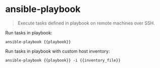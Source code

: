 ansible-playbook
================

> Execute tasks defined in playbook on remote machines over SSH.

Run tasks in playbook:

    ansible-playbook {{playbook}}

Run tasks in playbook with custom host inventory:

    ansible-playbook {{playbook}} -i {{inventory_file}}
